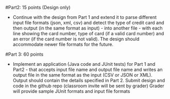 

#Part2:  15 points (Design only)
- Continue with the design from Part 1 and extend it to parse different input file formats (json, xml, csv) and detect the type of credit card and then output (in the same format as input) - into another file - with each line showing the card number, type of card (if a valid card number) and an error (if the card number is not valid). The design should accommodate newer file formats for the future.

#Part 3: 60 points
- Implement an application (Java code and JUnit tests) for Part 1 and Part2 - that accepts input file name and output file name and writes an output file in the same format as the input (CSV or JSON or XML). Output should contain the details specified in Part 2.
Submit design and code in the github repo (classroom invite will be sent by grader)
Grader will provide sample JUnit formats and input file formats
